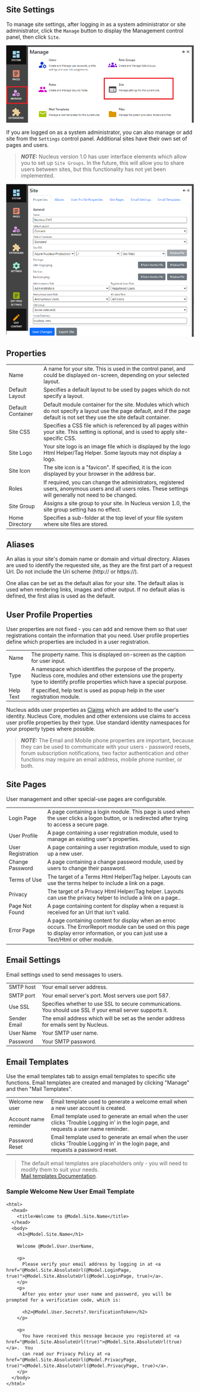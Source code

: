 ## Site Settings
To manage site settings, after logging in as a system administrator or site administrator, click the `Manage` button to display the Management control panel, then click `Site`. 

![Site Settings](Site-Settings.png)

If you are logged on as a system administrator, you can also manage or add site from the `Settings` control panel.  Additional sites have their own set of pages and users.

> **_NOTE:_**   Nucleus version 1.0 has user interface elements which allow you to set up `Site Groups`.  In the future, this will allow you to 
share users between sites, but this functionality has not yet been implemented. 


![Site Settings](Site-Settings-Editor.png)

## Properties
|                  |                                                                                      |
|------------------|--------------------------------------------------------------------------------------|
| Name             | A name for your site.  This is used in the control panel, and could be displayed on-screen, depending on your selected layout.  |
| Default Layout   | Specifies a default layout to be used by pages which do not specify a layout.  |
| Default Container| Default module container for the site.  Modules which which do not specify a layout use the page default, and if the page default is not set they use the site default container.  |
| Site CSS         | Specifies a CSS file which is referenced by all pages within your site.  This setting is optional, and is used to apply site-specific CSS.  |
| Site Logo        | Your site logo is an image file which is displayed by the logo Html Helper/Tag Helper.  Some layouts may not display a logo. |
| Site Icon        | The site icon is a "favicon".  If specified, it is the icon displayed by your browser in the address bar. |
| Roles            | If required, you can change the administrators, registered users, anonymous users and all users roles.  These settings will generally not need to be changed.   |
| Site Group       | Assigns a site group to your site.  In Nucleus version 1.0, the site group setting has no effect. |
| Home Directory   | Specifies a sub-folder at the top level of your file system where site files are stored. |

## Aliases
An alias is your site's domain name or domain and virtual directory.  Aliases are used to identify the requested site, as they are the first part of a request Url.  Do 
not include the Uri scheme (http:// or https://).

One alias can be set as the default alias for your site.  The default alias is used when rendering links, images and other output.  If no default alias is defined, the first 
alias is used as the default.

## User Profile Properties
User properties are not fixed - you can add and remove them so that user registrations contain the information that you need.  User profile properties define which properties are included 
in a user registration.

|                  |                                                                                      |
|------------------|--------------------------------------------------------------------------------------|
| Name             | The property name.  This is displayed on-screen as the caption for user input.  |
| Type             | A namespace which identifies the purpose of the property.  Nucleus core, modules and other extensions use the property type to identify profile properties which have a special purpose. |
| Help Text        | If specified, help text is used as popup help in the user registration module.  |

Nucleus adds user properties as [Claims](https://docs.microsoft.com/en-us/windows-server/identity/ad-fs/technical-reference/the-role-of-claims) which
are added to the user's identity.  Nucleus Core, modules and other extensions use claims to access user profile properties by their type.  Use standard identity 
namespaces for your property types where possible.

> **_NOTE:_**   The Email and Mobile phone properties are important, because they can be used to communicate with your users - password resets, forum subscription notifications, two factor 
authentication and other functions may require an email address, mobile phone number, or both. 

## Site Pages
User management and other special-use pages are configurable.

|                  |                                                                                      |
|------------------|--------------------------------------------------------------------------------------|
| Login Page       | A page containing a login module.  This page is used when the user clicks a logon button, or is redirected after trying to access a secure page.  |
| User Profile     | A page containing a user registration module, used to manage an existing user's properties.    |
| User Registration| A page containing a user registration module, used to sign up a new user.   |
| Change Password  | A page containing a change password module, used by users to change their password.  |
| Terms of Use     | The target of a Terms Html Helper/Tag helper.  Layouts can use the terms helper to include a link on a page.  |
| Privacy          | The target of a Privacy Html Helper/Tag helper.  Layouts can use the privacy helper to include a link on a page..  |
| Page Not Found   | A page containing content for display when a request is received for an Url that isn't valid.  |
| Error Page       | A page containing content for display when an erroc occurs.  The ErrorReport module can be used on this page to display error information, or you can just use a Text/Html or other module.  |

## Email Settings
Email settings used to send messages to users.

|                  |                                                                                      |
|------------------|--------------------------------------------------------------------------------------|
| SMTP host        | Your email server address.  |
| SMTP port        | Your email server's port.  Most servers use port 587. |
| Use SSL          | Specifies whether to use SSL to secure communications.  You should use SSL if your email server supports it.  |
| Sender Email     | The email address which will be set as the sender address for emails sent by Nucleus.  |
| User Name        | Your SMTP user name.  |
| Password         | Your SMTP password.  |

## Email Templates
Use the email templates tab to assign email templates to specific site functions.  Email templates are created and managed by clicking "Manage" and then "Mail Templates".  

|                  |                                                                                      |
|------------------|--------------------------------------------------------------------------------------|
| Welcome new user      | Email template used to generate a welcome email when a new user account is created.  |
| Account name reminder | Email template used to generate an email when the user clicks 'Trouble Logging in' in the login page, and requests a user name reminder. |
| Password Reset        | Email template used to generate an email when the user clicks 'Trouble Logging in' in the login page, and requests a password reset.  |

> The default email templates are placeholders only - you will need to modify them to suit your needs.  
[Mail templates Documentation](https://www.nucleus-cms.com/manage/mail-templates/).

### Sample Welcome New User Email Template

```
<html>
  <head>
    <title>Welcome to @Model.Site.Name</title>
  </head>
  <body>
    <h1>@Model.Site.Name</h1>

    Welcome @Model.User.UserName,

    <p>
      Please verify your email address by logging in at <a href="@Model.Site.AbsoluteUrl(@Model.LoginPage, true)">@Model.Site.AbsoluteUrl(@Model.LoginPage, true)</a>.  
    </p>
    <p>
      After you enter your user name and password, you will be prompted for a verification code, which is:

      <h2>@Model.User.Secrets?.VerificationToken</h2>
    </p>

    <p>
      You have received this message because you registered at <a href="@Model.Site.AbsoluteUrl(true)">@Model.Site.AbsoluteUrl(true)</a>.  You 
      can read our Privacy Policy at <a href="@Model.Site.AbsoluteUrl(@Model.PrivacyPage, true)">@Model.Site.AbsoluteUrl(@Model.PrivacyPage, true)</a>.
    </p>
  </body>
</html>
```

